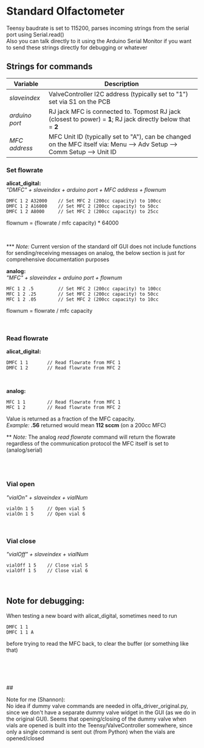# Standard Olfactometer


Teensy baudrate is set to 115200, parses incoming strings from the serial port using Serial.read()  
Also you can talk directly to it using the Arduino Serial Monitor if you want to send these strings directly for debugging or whatever

##  Strings for commands


| Variable | Description |
| ----------- | ----------- |
| *slaveindex* | ValveController I2C address (typically set to "1") set via S1 on the PCB |
| *arduino port* | RJ jack MFC is connected to. Topmost RJ jack (closest to power) = **1**; RJ jack directly below that = **2** |
| *MFC address* | MFC Unit ID (typically set to "A"), can be changed on the MFC itself via: Menu --> Adv Setup --> Comm Setup --> Unit ID |



### Set flowrate

**alicat_digital:**  
*"DMFC" + slaveindex + arduino port + MFC address + flownum*  

`DMFC 1 2 A32000    // Set MFC 2 (200cc capacity) to 100cc`  
`DMFC 1 2 A16000    // Set MFC 2 (200cc capacity) to 50cc`  
`DMFC 1 2 A8000     // Set MFC 2 (200cc capacity) to 25cc`  

flownum = (flowrate / mfc capacity) * 64000  

<br>

 *** *Note:* Current version of the standard olf GUI does not include functions for sending/receiving messages on analog, the below  section is just for comprehensive documentation purposes 

**analog:**  
*"MFC" + slaveindex + arduino port + flownum*  

`MFC 1 2 .5         // Set MFC 2 (200cc capacity) to 100cc`  
`MFC 1 2 .25        // Set MFC 2 (200cc capacity) to 50cc`  
`MFC 1 2 .05        // Set MFC 2 (200cc capacity) to 10cc`  

flownum = flowrate / mfc capacity  

<br>

### Read flowrate

**alicat_digital:**

`DMFC 1 1       // Read flowrate from MFC 1`  
`DMFC 1 2       // Read flowrate from MFC 2`

<br>

**analog:**

`MFC 1 1        // Read flowrate from MFC 1`  
`MFC 1 2        // Read flowrate from MFC 2`

Value is returned as a fraction of the MFC capacity.  
*Example:* **.56** returned would mean **112 sccm** (on a 200cc MFC)

** *Note:* The analog *read flowrate* command will return the flowrate regardless of the communication protocol the MFC itself is set to (analog/serial)

<br>
<br>

### Vial open
*"vialOn" + slaveindex + vialNum*  

`vialOn 1 5     // Open vial 5`  
`vialOn 1 5     // Open vial 6`

<br>

### Vial close
*"vialOff" + slaveindex + vialNum*  

`vialOff 1 5    // Close vial 5`  
`vialOff 1 5    // Close vial 6`  

<br>

## Note for debugging:

When testing a new board with alicat_digital, sometimes need to run

`DMFC 1 1`  
`DMFC 1 1 A`

before trying to read the MFC back, to clear the buffer (or something like that)


<br>
<br>
<br>
<br>
##

Note for me (Shannon):  
No idea if dummy valve commands are needed in olfa_driver_original.py, since we don't have a separate dummy valve widget in the GUI (as we do in the original GUI). Seems that opening/closing of the dummy valve when vials are opened is built into the Teensy/ValveController somewhere, since only a single command is sent out (from Python) when the vials are opened/closed

